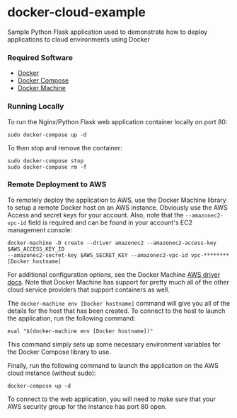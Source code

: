 # docker-cloud-example
Sample Python Flask application used to demonstrate how to deploy applications to cloud environments using Docker

### Required Software
  * [Docker](https://docs.docker.com/engine/installation/)
  * [Docker Compose](https://docs.docker.com/compose/install/)
  * [Docker Machine](https://docs.docker.com/machine/install-machine/)

### Running Locally

To run the Nginx/Python Flask web application container locally on port 80:
```
sudo docker-compose up -d
```

To then stop and remove the container:
```
sudo docker-compose stop
sudo docker-compose rm -f
```

### Remote Deployment to AWS

To remotely deploy the application to AWS, use the Docker Machine library to setup a remote Docker host
on an AWS instance. Obviously use the AWS Access and secret keys for your account. Also, note that the
```--amazonec2-vpc-id``` field is required and can be found in your account's EC2 management console:
```
docker-machine -D create --driver amazonec2 --amazonec2-access-key $AWS_ACCESS_KEY_ID
--amazonec2-secret-key $AWS_SECRET_KEY --amazonec2-vpc-id vpc-******** [Docker hostname]
```

For additional configuration options, see the Docker Machine [AWS driver docs](https://docs.docker.com/machine/drivers/aws/).
Note that Docker Machine has support for pretty much all of the other cloud service providers that support
containers as well.

The ```docker-machine env [Docker hostname]``` command will give you all of the details for the host that has
been created. To connect to the host to launch the application, run the following command:
```
eval "$(docker-machine env [Docker hostname])"
```

This command simply sets up some necessary environment variables for the Docker Compose library to use.

Finally, run the following command to launch the application on the AWS cloud instance (without sudo):
```
docker-compose up -d
```

To connect to the web application, you will need to make sure that your AWS security group for the instance
has port 80 open.
